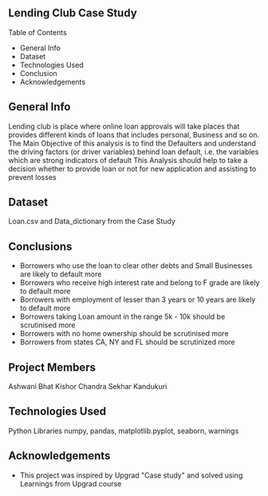 ## Lending Club Case Study

 Table of Contents
* General Info
* Dataset
* Technologies Used
* Conclusion
* Acknowledgements


## General Info
Lending club is place where online loan approvals will take places that provides different kinds of loans that includes personal, Business and so on.
The Main Objective of this analysis is to find the Defaulters and understand the driving factors (or driver variables) behind loan default, i.e. the variables which are strong indicators of default
This Analysis should help to take a decision whether to provide loan or not for new application and assisting to prevent losses


## Dataset
Loan.csv and Data_dictionary from the Case Study


## Conclusions
- Borrowers who use the loan to clear other debts and Small Businesses are likely to default more
- Borrowers who receive high interest rate and belong to F grade are likely to default more
- Borrowers with employment of  lesser than 3 years or 10 years are likely to default more 
- Borrowers taking Loan amount in the range 5k - 10k should be scrutinised more
- Borrowers with no home ownership should be scrutinised more
- Borrowers from states CA, NY and FL should be scrutinized more


## Project Members
Ashwani Bhat
Kishor Chandra Sekhar Kandukuri 

## Technologies Used
Python
Libraries numpy, pandas, matplotlib.pyplot, seaborn, warnings

## Acknowledgements
- This project was inspired by Upgrad "Case study" and solved using Learnings from Upgrad course



